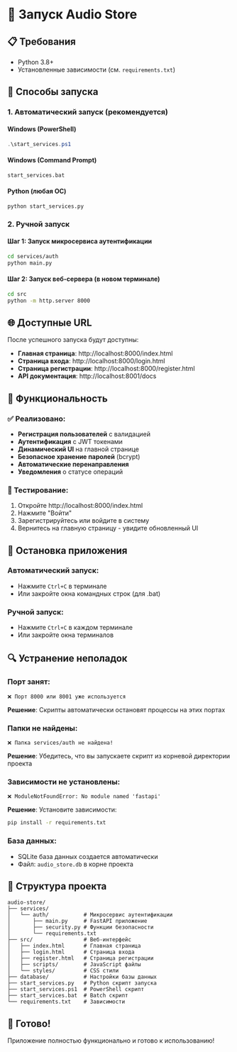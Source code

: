 # 🎵 Запуск Audio Store

## 📋 Требования

- Python 3.8+
- Установленные зависимости (см. `requirements.txt`)

## 🚀 Способы запуска

### 1. Автоматический запуск (рекомендуется)

#### Windows (PowerShell)
```powershell
.\start_services.ps1
```

#### Windows (Command Prompt)
```cmd
start_services.bat
```

#### Python (любая ОС)
```bash
python start_services.py
```

### 2. Ручной запуск

#### Шаг 1: Запуск микросервиса аутентификации
```bash
cd services/auth
python main.py
```

#### Шаг 2: Запуск веб-сервера (в новом терминале)
```bash
cd src
python -m http.server 8000
```

## 🌐 Доступные URL

После успешного запуска будут доступны:

- **Главная страница**: http://localhost:8000/index.html
- **Страница входа**: http://localhost:8000/login.html
- **Страница регистрации**: http://localhost:8000/register.html
- **API документация**: http://localhost:8001/docs

## 🔧 Функциональность

### ✅ Реализовано:
- **Регистрация пользователей** с валидацией
- **Аутентификация** с JWT токенами
- **Динамический UI** на главной странице
- **Безопасное хранение паролей** (bcrypt)
- **Автоматические перенаправления**
- **Уведомления** о статусе операций

### 🎯 Тестирование:
1. Откройте http://localhost:8000/index.html
2. Нажмите "Войти"
3. Зарегистрируйтесь или войдите в систему
4. Вернитесь на главную страницу - увидите обновленный UI

## 🛑 Остановка приложения

### Автоматический запуск:
- Нажмите `Ctrl+C` в терминале
- Или закройте окна командных строк (для .bat)

### Ручной запуск:
- Нажмите `Ctrl+C` в каждом терминале
- Или закройте окна терминалов

## 🔍 Устранение неполадок

### Порт занят:
```
❌ Порт 8000 или 8001 уже используется
```
**Решение**: Скрипты автоматически остановят процессы на этих портах

### Папки не найдены:
```
❌ Папка services/auth не найдена!
```
**Решение**: Убедитесь, что вы запускаете скрипт из корневой директории проекта

### Зависимости не установлены:
```
❌ ModuleNotFoundError: No module named 'fastapi'
```
**Решение**: Установите зависимости:
```bash
pip install -r requirements.txt
```

### База данных:
- SQLite база данных создается автоматически
- Файл: `audio_store.db` в корне проекта

## 📁 Структура проекта

```
audio-store/
├── services/
│   └── auth/           # Микросервис аутентификации
│       ├── main.py     # FastAPI приложение
│       ├── security.py # Функции безопасности
│       └── requirements.txt
├── src/                # Веб-интерфейс
│   ├── index.html      # Главная страница
│   ├── login.html      # Страница входа
│   ├── register.html   # Страница регистрации
│   ├── scripts/        # JavaScript файлы
│   └── styles/         # CSS стили
├── database/           # Настройки базы данных
├── start_services.py   # Python скрипт запуска
├── start_services.ps1  # PowerShell скрипт
├── start_services.bat  # Batch скрипт
└── requirements.txt    # Зависимости
```

## 🎉 Готово!

Приложение полностью функционально и готово к использованию!
